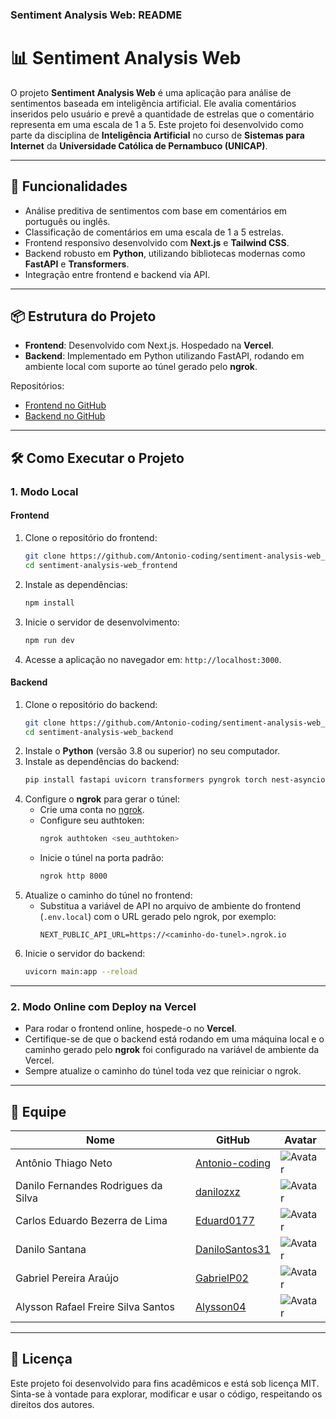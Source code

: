 ### Sentiment Analysis Web: README

# 📊 **Sentiment Analysis Web**

O projeto **Sentiment Analysis Web** é uma aplicação para análise de sentimentos baseada em inteligência artificial. Ele avalia comentários inseridos pelo usuário e prevê a quantidade de estrelas que o comentário representa em uma escala de 1 a 5. Este projeto foi desenvolvido como parte da disciplina de **Inteligência Artificial** no curso de **Sistemas para Internet** da **Universidade Católica de Pernambuco (UNICAP)**.

---

## 🚀 **Funcionalidades**

- Análise preditiva de sentimentos com base em comentários em português ou inglês.
- Classificação de comentários em uma escala de 1 a 5 estrelas.
- Frontend responsivo desenvolvido com **Next.js** e **Tailwind CSS**.
- Backend robusto em **Python**, utilizando bibliotecas modernas como **FastAPI** e **Transformers**.
- Integração entre frontend e backend via API.

---

## 📦 **Estrutura do Projeto**

- **Frontend**: Desenvolvido com Next.js. Hospedado na **Vercel**.
- **Backend**: Implementado em Python utilizando FastAPI, rodando em ambiente local com suporte ao túnel gerado pelo **ngrok**.

Repositórios:

- [Frontend no GitHub](https://github.com/Antonio-coding/sentiment-analysis-web_frontend)
- [Backend no GitHub](https://github.com/Antonio-coding/sentiment-analysis-web_backend)

---

## 🛠 **Como Executar o Projeto**

### **1. Modo Local**

#### **Frontend**

1. Clone o repositório do frontend:
   ```bash
   git clone https://github.com/Antonio-coding/sentiment-analysis-web_frontend
   cd sentiment-analysis-web_frontend
   ```
2. Instale as dependências:
   ```bash
   npm install
   ```
3. Inicie o servidor de desenvolvimento:
   ```bash
   npm run dev
   ```
4. Acesse a aplicação no navegador em: `http://localhost:3000`.

#### **Backend**

1. Clone o repositório do backend:
   ```bash
   git clone https://github.com/Antonio-coding/sentiment-analysis-web_backend
   cd sentiment-analysis-web_backend
   ```
2. Instale o **Python** (versão 3.8 ou superior) no seu computador.
3. Instale as dependências do backend:
   ```bash
   pip install fastapi uvicorn transformers pyngrok torch nest-asyncio
   ```
4. Configure o **ngrok** para gerar o túnel:
   - Crie uma conta no [ngrok](https://ngrok.com/).
   - Configure seu authtoken:
     ```bash
     ngrok authtoken <seu_authtoken>
     ```
   - Inicie o túnel na porta padrão:
     ```bash
     ngrok http 8000
     ```
5. Atualize o caminho do túnel no frontend:
   - Substitua a variável de API no arquivo de ambiente do frontend (`.env.local`) com o URL gerado pelo ngrok, por exemplo:
     ```env
     NEXT_PUBLIC_API_URL=https://<caminho-do-tunel>.ngrok.io
     ```
6. Inicie o servidor do backend:
   ```bash
   uvicorn main:app --reload
   ```

---

### **2. Modo Online com Deploy na Vercel**

- Para rodar o frontend online, hospede-o no **Vercel**.
- Certifique-se de que o backend está rodando em uma máquina local e o caminho gerado pelo **ngrok** foi configurado na variável de ambiente da Vercel.
- Sempre atualize o caminho do túnel toda vez que reiniciar o ngrok.

---

## 👥 **Equipe**

| Nome                                | GitHub                                              | Avatar                                                           |
| ----------------------------------- | --------------------------------------------------- | ---------------------------------------------------------------- |
| Antônio Thiago Neto                 | [Antonio-coding](https://github.com/Antonio-coding) | ![Avatar](https://avatars.githubusercontent.com/u/112974950?v=4) |
| Danilo Fernandes Rodrigues da Silva | [danilozxz](https://github.com/danilozxz)           | ![Avatar](https://avatars.githubusercontent.com/u/149892834?v=4) |
| Carlos Eduardo Bezerra de Lima      | [Eduard0177](https://github.com/Eduard0177)         | ![Avatar](https://avatars.githubusercontent.com/u/131684798?v=4) |
| Danilo Santana                      | [DaniloSantos31](https://github.com/DaniloSantos31) | ![Avatar](https://avatars.githubusercontent.com/u/130468402?v=4) |
| Gabriel Pereira Araújo              | [GabrielP02](https://github.com/GabrielP02)         | ![Avatar](https://avatars.githubusercontent.com/u/115106954?v=4) |
| Alysson Rafael Freire Silva Santos  | [Alysson04](https://github.com/Alysson04)           | ![Avatar](https://avatars.githubusercontent.com/u/131741122?v=4) |

---

## 📝 **Licença**

Este projeto foi desenvolvido para fins acadêmicos e está sob licença MIT. Sinta-se à vontade para explorar, modificar e usar o código, respeitando os direitos dos autores.
